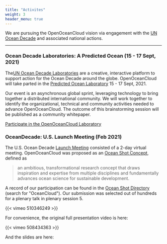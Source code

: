 ```yaml
---
title: "Activites"
weight: 3
header_menu: true
---
```


We are pursuing the OpenOceanCloud vision via engagement with the [UN Ocean Decade](https://www.oceandecade.org/)
and associated national actions.

---

### Ocean Decade Laboratories: A Predicted Ocean (15 - 17 Sept, 2021)

The[UN Ocean Decade Laboratories](https://www.oceandecade-conference.com/en/ocean-decade-laboratories.html) are a creative, interactive platform to support action for the Ocean Decade around the globe.
OpenOceanCloud will take parted in the [Predicted Ocean Laboratory](https://www.oceandecade-conference.com/en/a-predicted-ocean.html)
15 - 17 Sept, 2021.

Our event is an asynchronous global sprint, leveraging technology to bring together a distributed international community. We will work together to identify the organizational, technical and community activities needed to advance OpenOceanCloud. The outcome of this brainstorming session will be published as a community whitepaper.


<a class="btn" href="/whitepaper">Participate in the OpenOceanCloud Laboratory</a>

### OceanDecade: U.S. Launch Meeting (Feb 2021)

The U.S. Ocean Decade [Launch Meeting](https://www.nationalacademies.org/event/02-02-2021/ocean-decade-us-launch-meeting) consisted of a 2-day virtual meeting.
OpenOceanCloud was proposed as an [Ocean Shot Concept](https://www.nationalacademies.org/our-work/us-national-committee-on-ocean-science-for-sustainable-development-2021-2030#sl-three-columns-e33ae106-08bc-49e3-8baf-078797861e38), defined as
> an ambitious, transformational research concept that draws inspiration and expertise from multiple disciplines and fundamentally advances ocean science for sustainable development.

A record of our participation can be found in the [Ocean Shot Directory](https://www.nationalacademies.org/our-work/us-national-committee-on-ocean-science-for-sustainable-development-2021-2030/ocean-shot-directory) (search for "OceanCloud").
Our submission was selected out of hundreds for a plenary talk in plenary session 5.

{{< vimeo 510346249 >}}

For convenience, the original full presentation video is here:

{{< vimeo 508434363 >}}

And the slides are here:

<script async class="speakerdeck-embed" data-id="288d70310b6244fe90491c38fb0409cc" data-ratio="1.77777777777778" src="//speakerdeck.com/assets/embed.js"></script>

